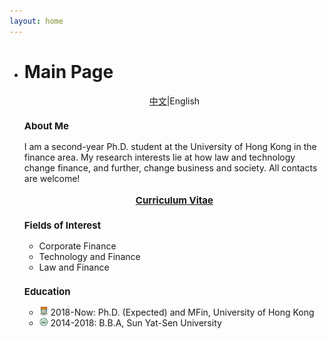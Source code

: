 ```yaml
---
layout: home
---
```


<ul class="posts">
    <li class="posts-labelgroup2">
      <h1 id="posts-label2">Main Page</h1>
    </li>
    <div style="text-align: center" class="post"><a href='./index_zh.html'>中文</a>|English</div>
    <h3 class="post-title" style="font-size: 15px">About Me</h3>
    	<div class="post">I am a second-year Ph.D. student at the University of Hong Kong in the finance area. My research interests lie at how law and technology change finance, and further, change business and society. All contacts are welcome!</div>
    	<div align="center">
            <br>
    		<strong><a class="icon-pdf" href="./assets/CV_Wenzhi_Ding_2021_May.pdf" style="font-size: 15px" target="_blank">Curriculum Vitae</a></strong>
    	</div>
    <h3 class="post-title" style="font-size: 15px">Fields of Interest</h3>
    	<ul class="my-list">
    		<li>Corporate Finance</li>
    		<li>Technology and Finance</li>
    		<li>Law and Finance</li>
    	</ul>
    <h3 class="post-title" style="font-size: 15px">Education</h3>
    	<ul class="my-list">
    		<li><img src="./assets/img/hku.png" width="14"> 2018-Now: Ph.D. (Expected) and MFin, University of Hong Kong</li>
    		<li><img src="./assets/img/sysu.png" width="14"> 2014-2018: B.B.A, Sun Yat-Sen University</li>
    	</ul>


